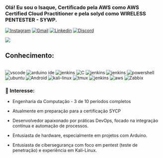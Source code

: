 ### Olá! Eu sou o Isaque, Certificado pela AWS como AWS Certified Cloud Practitioner e pela solyd como WIRELESS PENTESTER - SYWP.

[![Instagram](https://img.shields.io/badge/Instagram-E4405F?style=for-the-badge&logo=instagram&logoColor=white)](https://www.instagram.com/isaque_santos228/)
[![Gmail](https://img.shields.io/badge/Gmail-D14836?style=for-the-badge&logo=gmail&logoColor=white)](https://mail.google.com/mail/u/0/?tab=rm&ogbl#inbox?compose=DmwnWrRnXmtxTQHBlNlrxmSxLHdNCQBsbZnddkzcJsGTShFXvNHdVsJGNKjBHrmxSDhpJkhghWmV)
[![Linkedin](https://img.shields.io/badge/LinkedIn-0077B5?style=for-the-badge&logo=linkedin&logoColor=white)]()
[![Discord](https://img.shields.io/badge/Discord-7289DA?style=for-the-badge&logo=discord&logoColor=white)]()

<picture>
  <source
    srcset="https://github-readme-stats.vercel.app/api?username=Isaque228&show_icons=true&theme=dark"
    media="(prefers-color-scheme: dark)"
  />
  <source
    srcset="https://github-readme-stats.vercel.app/api?username=Isaque228&count_private=true&show_icons=true"
    media="(prefers-color-scheme: light), (prefers-color-scheme: no-preference)"
  />
  <img src="https://github-readme-stats.vercel.app/api?username=Isaque228&show_icons=true" />
</picture>

<!-- ![Top Langs](https://github-readme-stats.vercel.app/api/top-langs/?username=Isaque228&hide_progress=true) -->

## Conhecimento:
<div style="display: inline_block"></br>
    <img aling="center" alt="vscode" src="https://img.shields.io/badge/Visual_Studio_Code-0078D4?style=for-the-badge&logo=visual%20studio%20code&logoColor=white">
    <img aling="center" alt="arduino ide" src="https://img.shields.io/badge/Arduino_IDE-00979D?style=for-the-badge&logo=arduino&logoColor=white">
    <img aling="center" alt="jenkins" src="https://img.shields.io/badge/Python-14354C?style=for-the-badge&logo=python&logoColor=white">
    <img aling="center" alt="C" src="https://img.shields.io/badge/C-00599C?style=for-the-badge&logo=c&logoColor=white">
    <img aling="center" alt="jenkins" src="https://img.shields.io/badge/TypeScript-007ACC?style=for-the-badge&logo=typescript&logoColor=white">
    <img aling="center" alt="jenkins" src="https://img.shields.io/badge/Shell_Script-121011?style=for-the-badge&logo=gnu-bash&logoColor=white">
    <img aling="center" alt="powershell" src="https://img.shields.io/badge/powershell-5391FE?style=for-the-badge&logo=powershell&logoColor=white">
    <img aling="center" alt="ubuntu" src="https://img.shields.io/badge/Ubuntu-E95420?style=for-the-badge&logo=ubuntu&logoColor=white">
    <img aling="center" alt="Android" src="https://img.shields.io/badge/Android-3DDC84?style=for-the-badge&logo=android&logoColor=white">
    <img aling="center" alt="kali-linux" src="https://img.shields.io/badge/Kali_Linux-557C94?style=for-the-badge&logo=kali-linux&logoColor=white">
    <img aling="center" alt="tmux" src="https://img.shields.io/badge/tmux-1BB91F?style=for-the-badge&logo=tmux&logoColor=white">
    <img aling="center" alt="jenkins" src="https://img.shields.io/badge/Jenkins-D24939?style=for-the-badge&logo=Jenkins&logoColor=white">
    <img aling="center" alt="aws" src="https://img.shields.io/badge/Amazon_AWS-232F3E?style=for-the-badge&logo=amazon-aws&logoColor=white">
    <img aling="center" alt="Zabbix" src="https://img.shields.io/badge/Zabbix-EA1D2C?style=for-the-badge&logoColor=white">
</div>

### 🌱 Interesse:
- Engenharia da Computação - 3 de 10 períodos completos

- Atualmente em preparação para a certificação SYCP

- Desenvolvedor apaixonado por práticas DevOps, focado na integração contínua e automação de processos.

- Entusiasta de hardware, especialmente em projetos com Arduino.

- Entusiasta de cibersegurança com foco em pentest (teste de penetração) e experiência em Kali-Linux.

